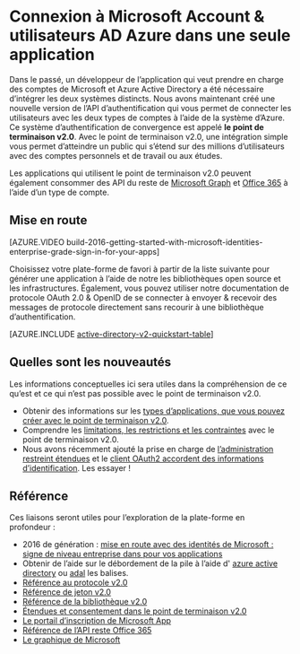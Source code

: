 <properties
    pageTitle="vue d’ensemble du point de terminaison v2.0 | Microsoft Azure"
    description="Introduction à la création d’applications avec Microsoft Account et Azure Active Directory reconnectez-vous."
    services="active-directory"
    documentationCenter=""
    authors="dstrockis"
    manager="mbaldwin"
    editor=""/>

<tags
    ms.service="active-directory"
    ms.workload="identity"
    ms.tgt_pltfrm="na"
    ms.devlang="na"
    ms.topic="article"
    ms.date="09/27/2016"
    ms.author="dastrock"/>

# <a name="sign-in-microsoft-account--azure-ad-users-in-a-single-app"></a>Connexion à Microsoft Account & utilisateurs AD Azure dans une seule application

Dans le passé, un développeur de l’application qui veut prendre en charge des comptes de Microsoft et Azure Active Directory a été nécessaire d’intégrer les deux systèmes distincts.  Nous avons maintenant créé une nouvelle version de l’API d’authentification qui vous permet de connecter les utilisateurs avec les deux types de comptes à l’aide de la système d’Azure.  Ce système d’authentification de convergence est appelé **le point de terminaison v2.0**.  Avec le point de terminaison v2.0, une intégration simple vous permet d’atteindre un public qui s’étend sur des millions d’utilisateurs avec des comptes personnels et de travail ou aux études.

Les applications qui utilisent le point de terminaison v2.0 peuvent également consommer des API du reste de [Microsoft Graph](https://graph.microsoft.io) et [Office 365](https://msdn.microsoft.com/office/office365/howto/authenticate-Office-365-APIs-using-v2) à l’aide d’un type de compte.

<!-- For a quick introduction to the v2.0 endpoint, please view the [Getting Started with Microsoft Identities: Enterprise Grade Sign In For Your Apps](https://azure.microsoft.com/documentation/videos/build-2016-getting-started-with-microsoft-identities-enterprise-grade-sign-in-for-your-apps/) video. -->

## <a name="getting-started"></a>Mise en route
[AZURE.VIDEO build-2016-getting-started-with-microsoft-identities-enterprise-grade-sign-in-for-your-apps]

Choisissez votre plate-forme de favori à partir de la liste suivante pour générer une application à l’aide de notre les bibliothèques open source et les infrastructures.  Également, vous pouvez utiliser notre documentation de protocole OAuth 2.0 & OpenID de se connecter à envoyer & recevoir des messages de protocole directement sans recourir à une bibliothèque d’authentification.

<!-- TODO: Finalize this table  -->
[AZURE.INCLUDE [active-directory-v2-quickstart-table](../../includes/active-directory-v2-quickstart-table.md)]

## <a name="whats-new"></a>Quelles sont les nouveautés
Les informations conceptuelles ici sera utiles dans la compréhension de ce qu’est et ce qui n’est pas possible avec le point de terminaison v2.0.

- Obtenir des informations sur les [types d’applications, que vous pouvez créer avec le point de terminaison v2.0](active-directory-v2-flows.md).
- Comprendre les [limitations, les restrictions et les contraintes](active-directory-v2-limitations.md) avec le point de terminaison v2.0.
- Nous avons récemment ajouté la prise en charge de [l’administration restreint étendues](active-directory-v2-scopes.md) et le [client OAuth2 accordent des informations d’identification](active-directory-v2-protocols-oauth-client-creds.md).  Les essayer !

## <a name="reference"></a>Référence
Ces liaisons seront utiles pour l’exploration de la plate-forme en profondeur :

- 2016 de génération : [mise en route avec des identités de Microsoft : signe de niveau entreprise dans pour vos applications](https://azure.microsoft.com/documentation/videos/build-2016-getting-started-with-microsoft-identities-enterprise-grade-sign-in-for-your-apps/)
- Obtenir de l’aide sur le débordement de la pile à l’aide d' [azure active directory](http://stackoverflow.com/questions/tagged/azure-active-directory) ou [adal](http://stackoverflow.com/questions/tagged/adal) les balises.
- [Référence au protocole v2.0](active-directory-v2-protocols.md)
- [Référence de jeton v2.0](active-directory-v2-tokens.md)
- [Référence de la bibliothèque v2.0](active-directory-v2-libraries.md)
- [Étendues et consentement dans le point de terminaison v2.0](active-directory-v2-scopes.md)
- [Le portail d’inscription de Microsoft App](https://apps.dev.microsoft.com/?referrer=https://azure.microsoft.com/documentation/articles&deeplink=/appList)
- [Référence de l’API reste Office 365](https://msdn.microsoft.com/office/office365/howto/authenticate-Office-365-APIs-using-v2)
- [Le graphique de Microsoft](https://graph.microsoft.io)